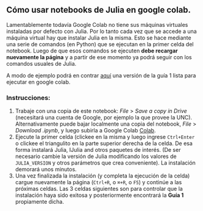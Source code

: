 ## Cómo usar notebooks de Julia en google colab.

Lamentablemente todavía Google Colab no tiene sus máquinas virtuales instaladas por defecto con Julia.
Por lo tanto cada vez que se accede a una máquina virtual hay que instalar Julia en la misma. 
Esto se hace mediante una serie de comandos (en Python) que se ejecutan en la primer celda del notebook. 
Luego de que esos comandos se ejecuten **debe recargar nuevamente la página** y a partir de ese momento 
ya podrá seguir con los comandos usuales de Julia. 

A modo de ejemplo podrá en contrar [aquí](https://colab.research.google.com/drive/19TQkEccGqs4F3xsqMIqZf-wEsAJMH36F?usp=sharing)
una versión de la guía 1 lista para ejecutar en google colab. 

### Instrucciones:
1. Trabaje con una copia de este notebook: _File_ > _Save a copy in Drive_ (necesitará una cuenta de Google, por ejemplo la que provee la UNC). Alternativamente puede bajar localmente una copia del notebook, _File_ > _Download .ipynb_, y luego subirla a Google Colab [Colab](https://colab.research.google.com/).
2. Ejecute la primer celda (clickee en la misma y luego ingrese `Ctrl+Enter` o clickee el triangulito en la parte superior derecha de la celda. De esa forma instalará  Julia, IJulia and otros paquetes de interés. (De ser necesario cambie la versión de Julia modificando los valores de `JULIA_VERSION` y otros parámetros que crea conveniente). La instalación demorará unos minutos.
3. Una vez finalizada la instalación (y completa la ejecución de la celda) cargue nuevamente la página (`Ctrl+R`, o `⌘+R`, o `F5`) y continúe a las próximas celdas. Las 3 celdas siguientes son para controlar que la instalación haya sido exitosa y posteriormente encontrará la **Guía 1** propiamente dicha.

